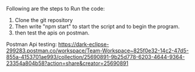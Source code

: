 Following are the steps to Run the code:

1. Clone the git repository
2. Then write "npm start" to start the script and to begin the program.
3. then test the apis on postman.

Postman Api testing: https://dark-eclipse-299283.postman.co/workspace/Team-Workspace~825f0e32-14c2-47d5-855a-4153701ae993/collection/25690891-9b25d778-6203-4644-9364-23354a804b58?action=share&creator=25690891
